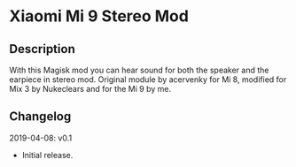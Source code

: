 # **Xiaomi Mi 9 Stereo Mod**

## Description

With this Magisk mod you can hear sound for both the speaker and the earpiece in stereo mod. Original module by acervenky for Mi 8, modified for Mix 3 by Nukeclears and for the Mi 9 by me.

## Changelog

2019-04-08: v0.1

- Initial release.
